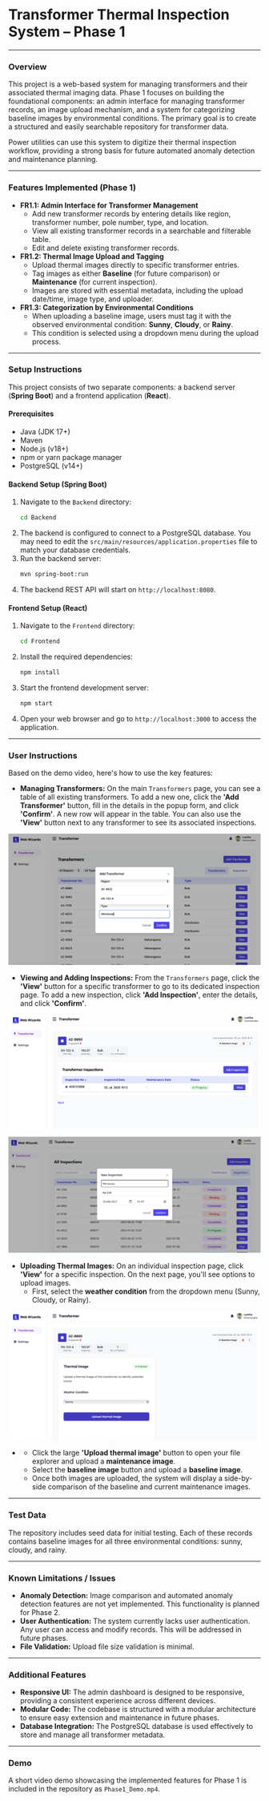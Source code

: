 # **Transformer Thermal Inspection System – Phase 1**

---

### **Overview**
This project is a web-based system for managing transformers and their associated thermal imaging data. Phase 1 focuses on building the foundational components: an admin interface for managing transformer records, an image upload mechanism, and a system for categorizing baseline images by environmental conditions. The primary goal is to create a structured and easily searchable repository for transformer data.

Power utilities can use this system to digitize their thermal inspection workflow, providing a strong basis for future automated anomaly detection and maintenance planning.

---

### **Features Implemented (Phase 1)**

* **FR1.1: Admin Interface for Transformer Management**
    * Add new transformer records by entering details like region, transformer number, pole number, type, and location.
    * View all existing transformer records in a searchable and filterable table.
    * Edit and delete existing transformer records.
* **FR1.2: Thermal Image Upload and Tagging**
    * Upload thermal images directly to specific transformer entries.
    * Tag images as either **Baseline** (for future comparison) or **Maintenance** (for current inspection).
    * Images are stored with essential metadata, including the upload date/time, image type, and uploader.
* **FR1.3: Categorization by Environmental Conditions**
    * When uploading a baseline image, users must tag it with the observed environmental condition: **Sunny**, **Cloudy**, or **Rainy**.
    * This condition is selected using a dropdown menu during the upload process.

---

### **Setup Instructions**
This project consists of two separate components: a backend server (**Spring Boot**) and a frontend application (**React**).

#### **Prerequisites**
* Java (JDK 17+)
* Maven
* Node.js (v18+)
* npm or yarn package manager
* PostgreSQL (v14+)

#### **Backend Setup (Spring Boot)**
1.  Navigate to the `Backend` directory:
    ```sh
    cd Backend
    ```
2.  The backend is configured to connect to a PostgreSQL database. You may need to edit the `src/main/resources/application.properties` file to match your database credentials.
3.  Run the backend server:
    ```sh
    mvn spring-boot:run
    ```
4.  The backend REST API will start on `http://localhost:8080`.

#### **Frontend Setup (React)**
1.  Navigate to the `Frontend` directory:
    ```sh
    cd Frontend
    ```
2.  Install the required dependencies:
    ```sh
    npm install
    ```
3.  Start the frontend development server:
    ```sh
    npm start
    ```
4.  Open your web browser and go to `http://localhost:3000` to access the application.

---

### **User Instructions**
Based on the demo video, here's how to use the key features:

* **Managing Transformers:** On the main `Transformers` page, you can see a table of all existing transformers. To add a new one, click the **'Add Transformer'** button, fill in the details in the popup form, and click **'Confirm'**. A new row will appear in the table. You can also use the **'View'** button next to any transformer to see its associated inspections.

![](Images/1.png)

* **Viewing and Adding Inspections:** From the `Transformers` page, click the **'View'** button for a specific transformer to go to its dedicated inspection page. To add a new inspection, click **'Add Inspection'**, enter the details, and click **'Confirm'**.

![](Images/2.png)

![](Images/3.png)

* **Uploading Thermal Images:** On an individual inspection page, click **'View'** for a specific inspection. On the next page, you'll see options to upload images.
    * First, select the **weather condition** from the dropdown menu (Sunny, Cloudy, or Rainy).

![](Images/4.png)

*
    * Click the large **'Upload thermal image'** button to open your file explorer and upload a **maintenance image**.
    * Select the **baseline image** button and upload a **baseline image**.
    * Once both images are uploaded, the system will display a side-by-side comparison of the baseline and current maintenance images.

---

### **Test Data**
The repository includes seed data for initial testing. Each of these records contains baseline images for all three environmental conditions: sunny, cloudy, and rainy.

---

### **Known Limitations / Issues**
* **Anomaly Detection:** Image comparison and automated anomaly detection features are not yet implemented. This functionality is planned for Phase 2.
* **User Authentication:** The system currently lacks user authentication. Any user can access and modify records. This will be addressed in future phases.
* **File Validation:** Upload file size validation is minimal.

---

### **Additional Features**
* **Responsive UI:** The admin dashboard is designed to be responsive, providing a consistent experience across different devices.
* **Modular Code:** The codebase is structured with a modular architecture to ensure easy extension and maintenance in future phases.
* **Database Integration:** The PostgreSQL database is used effectively to store and manage all transformer metadata.

---

### **Demo**
A short video demo showcasing the implemented features for Phase 1 is included in the repository as `Phase1_Demo.mp4`.
